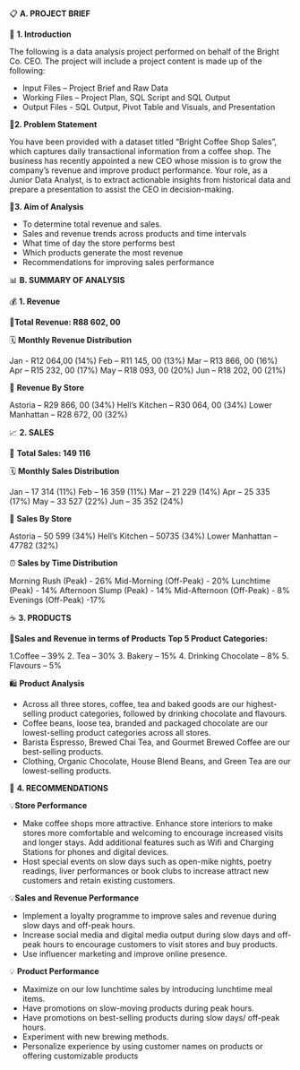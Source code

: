📋 **A.	PROJECT BRIEF**

🔹 **1.  Introduction** 

The following is a data analysis project performed on behalf of the Bright Co. CEO. The project will include a project content is made up of the following:
-	Input Files – Project Brief and Raw Data
-	Working Files – Project Plan, SQL Script and SQL Output
-	Output Files -  SQL Output, Pivot Table and Visuals, and Presentation

🔹**2. Problem Statement**

You have been provided with a dataset titled “Bright Coffee Shop Sales”, which captures daily transactional information from a coffee shop. The business has recently appointed a new CEO whose mission is to grow the company’s revenue and improve product performance. Your role, as a Junior Data Analyst, is to extract actionable insights from historical data and prepare a presentation to assist the CEO in decision-making.

🔹**3. Aim of Analysis**

-	To determine total revenue and sales. 
-	Sales and revenue trends across products and time intervals
-	What time of day the store performs best
-	Which products generate the most revenue
-	Recommendations for improving sales performance


📊 **B. SUMMARY OF ANALYSIS**


💰 **1.	Revenue**

🔸**Total Revenue: R88 602, 00**

🗓 **Monthly Revenue Distribution**

Jan - R12 064,00 (14%)
Feb – R11 145, 00 (13%)
Mar – R13 866, 00 (16%)
Apr – R15 232, 00 (17%)
May – R18 093, 00 (20%)
Jun – R18 202, 00 (21%)

🏪 **Revenue By Store**

Astoria – R29 866, 00 (34%)
Hell’s Kitchen – R30 064, 00 (34%)
Lower Manhattan – R28 672, 00 (32%)


📈 **2.	SALES**

🔸 **Total Sales: 149 116**

🗓 **Monthly Sales Distribution**

Jan – 17 314 (11%)
Feb – 16 359 (11%)
Mar – 21 229 (14%)
Apr – 25 335 (17%)
May – 33 527 (22%)
Jun – 35 352 (24%)

🏪 **Sales By Store**

Astoria – 50 599 (34%)
Hell’s Kitchen – 50735 (34%)
Lower Manhattan – 47782 (32%)

⏰ **Sales by Time Distribution**

Morning Rush (Peak) - 26%
Mid-Morning (Off-Peak) - 20%
Lunchtime (Peak) - 14%
Afternoon Slump (Peak) - 14%
Mid-Afternoon (Off-Peak) - 8%
Evenings (Off-Peak) -17%


☕ **3.	PRODUCTS**

🛒**Sales and Revenue in terms of Products**
**Top 5 Product Categories:**

1.Coffee – 39%
2. Tea – 30%
3. Bakery – 15%
4. Drinking Chocolate – 8%
5. Flavours – 5%

🛍 **Product Analysis**
-	Across all three stores, coffee, tea and baked goods are our highest-selling product categories, followed by drinking chocolate and flavours.
-	Coffee beans, loose tea, branded and packaged chocolate are our lowest-selling product categories across all stores.
-	Barista Espresso, Brewed Chai Tea, and Gourmet Brewed Coffee are our best-selling products. 
-	Clothing, Organic Chocolate, House Blend Beans, and Green Tea are our lowest-selling products.


🎯 **4.	RECOMMENDATIONS**

💡**Store Performance**
-	Make coffee shops more attractive. Enhance store interiors to make stores more comfortable and welcoming to encourage increased visits and longer stays. Add additional features such as Wifi and Charging Stations for phones and digital devices.
-	Host special events on slow days such as open-mike nights, poetry readings, liver performances or book clubs to increase attract new customers and retain existing customers.

💡**Sales and Revenue Performance**
-	Implement a loyalty programme to improve sales and revenue during slow days and off-peak hours. 
-	Increase social media and digital media output during slow days and off-peak hours to encourage customers to visit stores and buy products. 
-	Use influencer marketing and improve online presence.

💡 **Product Performance**
-	Maximize on our low lunchtime sales by introducing lunchtime meal items.
-	Have promotions on slow-moving products during peak hours. 
-	Have promotions on best-selling products during slow days/ off-peak hours.
-	Experiment with new brewing methods.
-	Personalize experience by using customer names on products or offering customizable products
